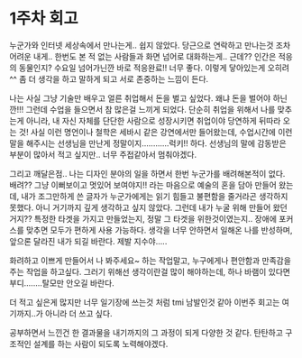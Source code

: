 # 1주차 회고

누군가와 인터넷 세상속에서 만나는게.. 쉽지 않았다.
당근으로 연락하고 만나는것 조차 어려운 내게.. 한번도 본 적 없는 사람들과
화면 넘어로 대화하는게.. 근데?? 인간은 적응의 동물인지? 수요일 넘어가닌깐 바로 적응완료!!
너무 좋다. 이렇게 닿아있는게 오히려 ^^ 좀 더 생각을 하고 말하게 되고 서로 존중하는 느낌이 든다.

나는 사실 그냥 기술만 배우고 얼른 취업해서 돈을 벌고 싶었다. 왜냐 돈을 벌어야 하닌깐!!!
그런데 수업을 들으면서 참 많은걸 느끼게 되었다.
단순히 취업을 위해서 나를 맞추는게 아니라, 내 자신 자체를 단단한 사람으로 성장시키면
취업이야 당연하게 뒤따라 오는 것! 사실 이런 명언이나 철학은 세바시 같은 강연에서만 들어왔는데,
수업시간에 이런 말을 해주시는 선생님을 만난게 정말이지............럭키!! 하다.
선생님의 말에 감동받은 부분이 많아서 적고 싶지만.. 너무 주접같아서 멈춰야겠다.

그리고 깨달은점..
나는 디자인 분야의 일을 하면서 한번 누군가를 배려해본적이 없다.
배려?? 그냥 이뻐보이고 멋있어 보여야지!! 라는 마음으로 예술의 혼을 담아 만들어 왔는데,
내가 조그만하게 쓴 글자가 누군가에게는 읽기 힘들고 불편함을 줄거라곤 생각하지 못했다. 아니 거기까지 깊게 생각하고 싶지 않았다.
그런데 내가 누굴 위해 만들어 왔던거지?? 특정한 타겟을 가지고 만들었는지, 정말 그 타겟을 위한것이였는지..
장애에 포커스를 맞추면 모두가 편하게 사용 가능하다.
생각을 너무 안하면서 일해온 나를 반성하며, 앞으론 달라진 내가 되길 바란다. 제발 지수야.....

화려하고 이쁘게 만들어서 나 봐주세요~ 하는 작업말고, 누구에게나 편안함과 만족감을 주는 작업을 하고싶다.
그러기 위해선 생각이란걸 많이 해야하는데, 하나 바램이 있다면 부디........탈모만 안오길 바란다.

더 적고 싶은게 많지만 너무 일기장에 쓰는것 처럼 tmi 남발인것 같아 이번주 회고는 여기까지..가 아니라 더 쓰고 싶다.

공부하면서 느낀건 한 결과물을 내기까지의 그 과정이 되게 다양한 것 같다.
탄탄하고 구조적인 설계를 하는 사람이 되도록 노력해야겠다.

